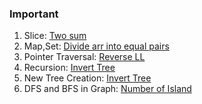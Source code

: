 ### Important
1. Slice: [Two sum](https://leetcode.com/problems/two-sum/)
2. Map,Set: [Divide arr into equal pairs](https://leetcode.com/problems/divide-array-into-equal-pairs/)
3. Pointer Traversal: [Reverse LL](https://leetcode.com/problems/reverse-linked-list/)
4. Recursion: [Invert Tree](https://leetcode.com/problems/invert-binary-tree/submissions/1578215026/)
5. New Tree Creation: [Invert Tree](https://leetcode.com/problems/invert-binary-tree/submissions/1578313766/)
6. DFS and BFS in Graph: [Number of Island](https://leetcode.com/problems/number-of-islands/)
